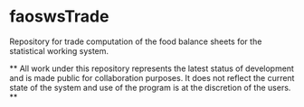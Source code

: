 # faoswsTrade
Repository for trade computation of the food balance sheets for the statistical working system.

** All work under this repository represents the latest status of development and is made public for collaboration purposes. It does not reflect the current state of the system and use of the program is at the discretion of the users. **